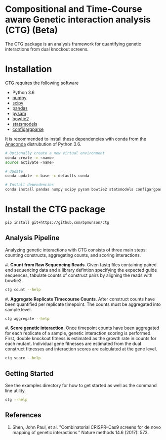 # Compositional and Time-Course aware Genetic interaction analysis (CTG) (Beta)

The CTG package is an analysis framework for quantifying genetic interactions from dual knockout screens.

# Installation

CTG requires the following software

* Python 3.6
* [numpy](https://docs.scipy.org/doc/)
* [scipy](https://docs.scipy.org/doc/)
* [pandas](http://pandas.pydata.org/)
* [pysam](https://pysam.readthedocs.io/en/latest/api.html)
* [bowtie2](http://bowtie-bio.sourceforge.net/bowtie2/index.shtml)
* [statsmodels](https://www.statsmodels.org/stable/index.html)
* [configargparse](https://github.com/bw2/ConfigArgParse)

It is recommended to install these dependencies with conda from the [Anaconda](https://conda.io/docs/user-guide/install/download.html) distrubution of Python 3.6.

```bash 
# Optionally create a new virtual environment 
conda create -n <name>
source activate <name>

# Update 
conda update -n base -c defaults conda

# Install dependencies
conda install pandas numpy scipy pysam bowtie2 statsmodels configargparse
```

# Install the CTG package
```bash
pip install git+https://github.com/bpmunson/ctg
```


Analysis Pipeline
-----------------

Analyzing genetic interactions with CTG consists of three main steps: counting constructs, aggregating counts, and scoring interactions.

#. **Count  from Raw Sequencing Reads**.  Given fastq files containing paired end sequencing data and a library defintion specifying the expected guide sequences, tabulate counts of construct pairs by aligning the reads with bowtie2.

```bash
ctg count --help
```

#. **Aggregate Replicate Timecourse Counts**. After construct counts have been quantified per replicate timepoint. The counts must be aggregated into sample level.
```bash
ctg aggregate --help
```

#. **Score genetic interaction**.  Once timepoint counts have been aggregated for each replicate of a sample, genetic interaction scoring is performed.  First, double knockout fitness is estimated as the growth rate in counts for each mutant. Individual gene fitnesses are estimated from the dual construct fitnesses and interaction scores are calculated at the gene level.
```bash 
ctg score --help
```

Getting Started
---------------
See the examples directory for how to get started as well as the command line utility.

```bash
ctg --help
```

References
----------
1. Shen, John Paul, et al. "Combinatorial CRISPR–Cas9 screens for de novo mapping of genetic interactions." Nature methods 14.6 (2017): 573.

